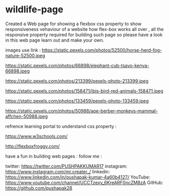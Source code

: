 # wildlife-page
Created a Web page for showing a flexbox css property to show responsiveness vehaviour of a website how flex-box works all over , all the responsive property required for building such page so please have a look in  this web page learn out and make your own. 

images use link :
https://static.pexels.com/photos/52500/horse-herd-fog-nature-52500.jpeg

https://static.pexels.com/photos/66898/elephant-cub-tsavo-kenya-66898.jpeg

https://static.pexels.com/photos/213399/pexels-photo-213399.jpeg

https://static.pexels.com/photos/158471/ibis-bird-red-animals-158471.jpeg

https://static.pexels.com/photos/133459/pexels-photo-133459.jpeg

https://static.pexels.com/photos/50988/ape-berber-monkeys-mammal-affchen-50988.jpeg

refrence learning portal to understand css property :

https://www.w3schools.com/

http://flexboxfroggy.com/
 
 
 
 
 have a fun in building web pages :
  follow me :
  
  twitter: https://twitter.com/PUSHPAKKUMAR17
  instagram: https://www.instagram.com/mr.creater_/
  linkedin: https://www.linkedin.com/in/pushapak-kumar-4a60b4127/
  YouTube: https://www.youtube.com/channel/UCCTzexy_6KreARF0ncZM8zA
  GitHub: https://github.com/pushapak28

